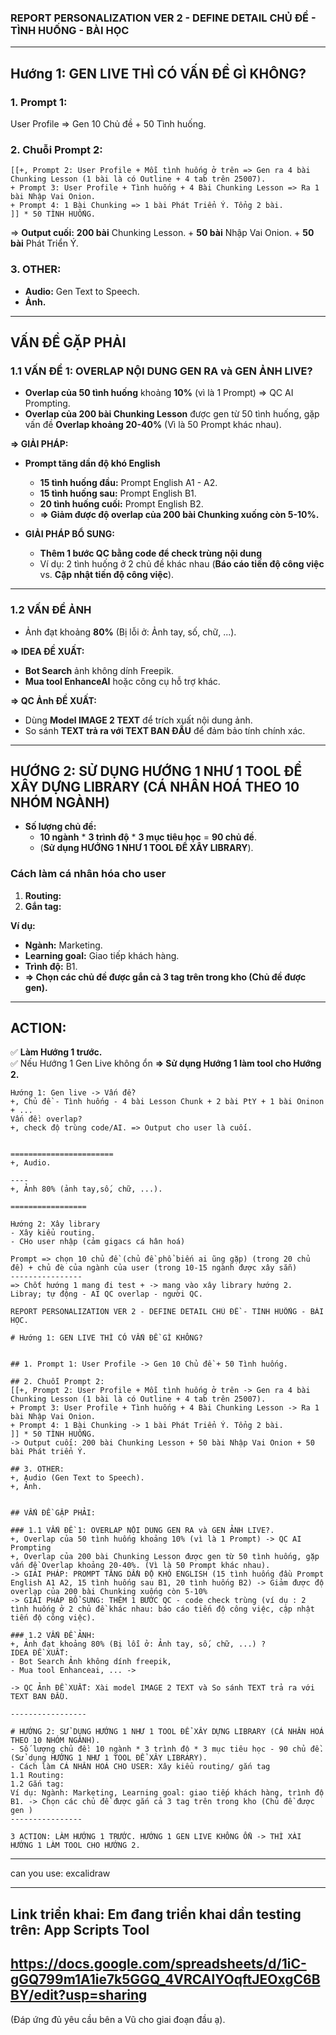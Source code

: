 ### **REPORT PERSONALIZATION VER 2 - DEFINE DETAIL CHỦ ĐỀ - TÌNH HUỐNG - BÀI HỌC**

---

## **Hướng 1: GEN LIVE THÌ CÓ VẤN ĐỀ GÌ KHÔNG?**

### **1. Prompt 1:**

User Profile => Gen 10 Chủ đề + 50 Tình huống.

### **2. Chuỗi Prompt 2:**
```
[[+, Prompt 2: User Profile + Mỗi tình huống ở trên => Gen ra 4 bài Chunking Lesson (1 bài là có Outline + 4 tab trên 25007).  
+ Prompt 3: User Profile + Tình huống + 4 Bài Chunking Lesson => Ra 1 bài Nhập Vai Onion.  
+ Prompt 4: 1 Bài Chunking => 1 bài Phát Triển Ý. Tổng 2 bài.  
]] * 50 TÌNH HUỐNG.
```

=> **Output cuối:**  **200 bài** Chunking Lesson. + **50 bài** Nhập Vai Onion. + **50 bài** Phát Triển Ý.

### **3. OTHER:**

- **Audio:** Gen Text to Speech.
- **Ảnh.**

---

## **VẤN ĐỀ GẶP PHẢI**

### **1.1 VẤN ĐỀ 1: OVERLAP NỘI DUNG GEN RA và GEN ẢNH LIVE?**

- **Overlap của 50 tình huống** khoảng **10%** (vì là 1 Prompt) => QC AI Prompting.
- **Overlap của 200 bài Chunking Lesson** được gen từ 50 tình huống, gặp vấn đề **Overlap khoảng 20-40%** (Vì là 50 Prompt khác nhau).

**=> GIẢI PHÁP:**

- **Prompt tăng dần độ khó English**
    
    - **15 tình huống đầu:** Prompt English A1 - A2.
    - **15 tình huống sau:** Prompt English B1.
    - **20 tình huống cuối:** Prompt English B2.
    - **=> Giảm được độ overlap của 200 bài Chunking xuống còn 5-10%.**
- **GIẢI PHÁP BỔ SUNG:**
    
    - **Thêm 1 bước QC bằng code để check trùng nội dung**
    - Ví dụ: 2 tình huống ở 2 chủ đề khác nhau (**Báo cáo tiến độ công việc** vs. **Cập nhật tiến độ công việc**).

---

### **1.2 VẤN ĐỀ ẢNH**

- Ảnh đạt khoảng **80%** (Bị lỗi ở: Ảnh tay, số, chữ, ...).

**=> IDEA ĐỀ XUẤT:**

- **Bot Search** ảnh không dính Freepik.
- **Mua tool EnhanceAI** hoặc công cụ hỗ trợ khác.

**=> QC Ảnh ĐỀ XUẤT:**

- Dùng **Model IMAGE 2 TEXT** để trích xuất nội dung ảnh.
- So sánh **TEXT trả ra với TEXT BAN ĐẦU** để đảm bảo tính chính xác.

---

## **HƯỚNG 2: SỬ DỤNG HƯỚNG 1 NHƯ 1 TOOL ĐỂ XÂY DỰNG LIBRARY (CÁ NHÂN HOÁ THEO 10 NHÓM NGÀNH)**

- **Số lượng chủ đề:**
    - **10 ngành** * **3 trình độ** * **3 mục tiêu học** = **90 chủ đề**.
    - (**Sử dụng HƯỚNG 1 NHƯ 1 TOOL ĐỂ XÂY LIBRARY**).

### **Cách làm cá nhân hóa cho user**

1. **Routing:**
2. **Gắn tag:**

**Ví dụ:**

- **Ngành:** Marketing.
- **Learning goal:** Giao tiếp khách hàng.
- **Trình độ:** B1.
- **=> Chọn các chủ đề được gắn cả 3 tag trên trong kho (Chủ đề được gen).**

---

## **ACTION:**

✅ **Làm Hướng 1 trước.**  
✅ Nếu Hướng 1 Gen Live không ổn **=> Sử dụng Hướng 1 làm tool cho Hướng 2.**



```
Hướng 1: Gen live -> Vấn đề?
+, Chủ đề - Tình huống - 4 bài Lesson Chunk + 2 bài PtY + 1 bài Oninon + ... 
Vấn đề: overlap? 
+, check độ trùng code/AI. => Output cho user là cuối.


=======================
+, Audio. 

----
+, Ảnh 80% (ảnh tay,số, chữ, ...). 

=================

Hướng 2: Xây library
- Xây kiểu routing. 
- CHo user nhập (cảm gigacs cá hân hoá) 

Prompt => chọn 10 chủ đề (chủ đề phổ biến ai ũng gặp) (trong 20 chủ đề) + chủ đè của ngành của user (trong 10-15 ngành được xây sẵn) 
----------------
=> Chốt hướng 1 mang đi test + -> mang vào xây library hướng 2. 
Libray; tự động - AI QC overlap - người QC.
```

```
REPORT PERSONALIZATION VER 2 - DEFINE DETAIL CHỦ ĐỀ - TÌNH HUỐNG - BÀI HỌC.
 
# Hướng 1: GEN LIVE THÌ CÓ VẤN ĐỀ GÌ KHÔNG? 


## 1. Prompt 1: User Profile -> Gen 10 Chủ đề + 50 Tình huống. 

## 2. Chuỗi Prompt 2: 
[[+, Prompt 2: User Profile + Mỗi tình huống ở trên -> Gen ra 4 bài Chunking Lesson (1 bài là có Outline + 4 tab trên 25007). 
+ Prompt 3: User Profile + Tình huống + 4 Bài Chunking Lesson -> Ra 1 bài Nhập Vai Onion. 
+ Prompt 4: 1 Bài Chunking -> 1 bài Phát Triển Ý. Tổng 2 bài.   
]] * 50 TÌNH HUỐNG. 
-> Output cuối: 200 bài Chunking Lesson + 50 bài Nhập Vai Onion + 50 bài Phát triển Ý. 

## 3. OTHER: 
+, Audio (Gen Text to Speech). 
+, Ảnh. 


## VẤN ĐỀ GẶP PHẢI:
 
### 1.1 VẤN ĐỀ 1: OVERLAP NỘI DUNG GEN RA và GEN ẢNH LIVE?. 
+, Overlap của 50 tình huống khoảng 10% (vì là 1 Prompt) -> QC AI Prompting 
+, Overlap của 200 bài Chunking Lesson được gen từ 50 tình huống, gặp vấn đề Overlap khoảng 20-40%. (Vì là 50 Prompt khác nhau). 
-> GIẢI PHÁP: PROMPT TĂNG DẦN ĐỘ KHÓ ENGLISH (15 tình huống đầu Prompt English A1 A2, 15 tình huống sau B1, 20 tình huống B2) -> Giảm được độ overlap của 200 bài Chunking xuống còn 5-10%
-> GIẢI PHÁP BỔ SUNG: THÊM 1 BƯỚC QC - code check trùng (ví dụ : 2 tình huống ở 2 chủ đề khác nhau: báo cáo tiến độ công việc, cập nhật tiến độ công việc).  

### 1.2 VẤN ĐỀ ẢNH: 
+, Ảnh đạt khoảng 80% (Bị lỗi ở: Ảnh tay, số, chữ, ...) ? 
IDEA ĐỀ XUẤT: 
- Bot Search Ảnh không dính freepik,  
- Mua tool Enhanceai, ... ->
 
-> QC Ảnh ĐỀ XUẤT: Xài model IMAGE 2 TEXT và So sánh TEXT trả ra với TEXT BAN ĐẦU.  

-----------------

# HƯỚNG 2: SỬ DỤNG HƯỚNG 1 NHƯ 1 TOOL ĐỂ XÂY DỰNG LIBRARY (CÁ NHÂN HOÁ THEO 10 NHÓM NGÀNH). 
- Số lượng chủ đề: 10 ngành * 3 trình độ * 3 mục tiêu học - 90 chủ đề. (Sử dụng HƯỚNG 1 NHƯ 1 TOOL ĐỂ XÂY LIBRARY). 
- Cách làm CÁ NHÂN HOÁ CHO USER: Xây kiểu routing/ gắn tag
1.1 Routing: 
1.2 Gắn tag: 
Ví dụ: Ngành: Marketing, Learning goal: giao tiếp khách hàng, trình độ B1. -> Chọn các chủ đề được gắn cả 3 tag trên trong kho (Chủ đề được gen )
----------------

3 ACTION: LÀM HƯỚNG 1 TRƯỚC. HƯỚNG 1 GEN LIVE KHÔNG ỔN -> THÌ XÀI HƯỚNG 1 LÀM TOOL CHO HƯỚNG 2. 
```




--- 

can you use: excalidraw

---
Link triển khai: Em đang triển khai dần testing trên: App Scripts Tool  
--  
https://docs.google.com/spreadsheets/d/1iC-gGQ799m1A1ie7k5GGQ_4VRCAlYOqftJEOxgC6BBY/edit?usp=sharing  
--  
(Đáp ứng đủ yêu cầu bên a Vũ cho giai đoạn đầu ạ).